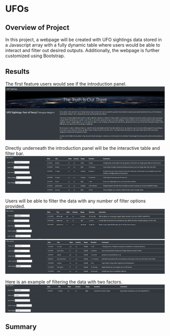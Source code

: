 # UFOs

## Overview of Project
In this project, a webpage will be created with UFO sightings data stored in a Javascript array with a fully dynamic table where users would be able to interact and filter out desired outputs.  Additionally, the webpage is further customized using Bootstrap.

## Results
The first feature users would see if the introduction panel.
![page_introduction](https://github.com/junepwk/UFOs/blob/main/Resources/page_introduction.png)

Directly underneath the introduction panel will be the interactive table and filter bar.
![page_filter_bar](https://github.com/junepwk/UFOs/blob/main/Resources/page_filter_bar.png)

Users will be able to filter the data with any number of filter options provided.
![date_filter](https://github.com/junepwk/UFOs/blob/main/Resources/date_filter.png)
![shape_filter](https://github.com/junepwk/UFOs/blob/main/Resources/shape_filter.png)

Here is an example of filtering the data with two factors.
![multi_filter](https://github.com/junepwk/UFOs/blob/main/Resources/multi_filter.png)

## Summary

